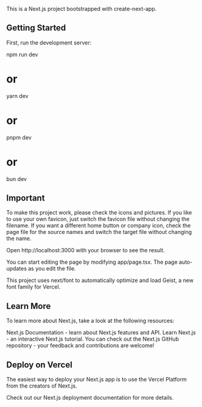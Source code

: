 This is a Next.js project bootstrapped with create-next-app.

## Getting Started

First, run the development server:

npm run dev
# or
yarn dev
# or
pnpm dev
# or
bun dev

## Important

To make this project work, please check the icons and pictures. If you like to use your own favicon, just switch the favicon file without changing the filename. If you want a different home button or company icon, check the page file for the source names and switch the target file without changing the name.

Open http://localhost:3000 with your browser to see the result.

You can start editing the page by modifying app/page.tsx. The page auto-updates as you edit the file.

This project uses next/font to automatically optimize and load Geist, a new font family for Vercel.

## Learn More

To learn more about Next.js, take a look at the following resources:

Next.js Documentation - learn about Next.js features and API.
Learn Next.js - an interactive Next.js tutorial.
You can check out the Next.js GitHub repository - your feedback and contributions are welcome!

## Deploy on Vercel

The easiest way to deploy your Next.js app is to use the Vercel Platform from the creators of Next.js.

Check out our Next.js deployment documentation for more details.
